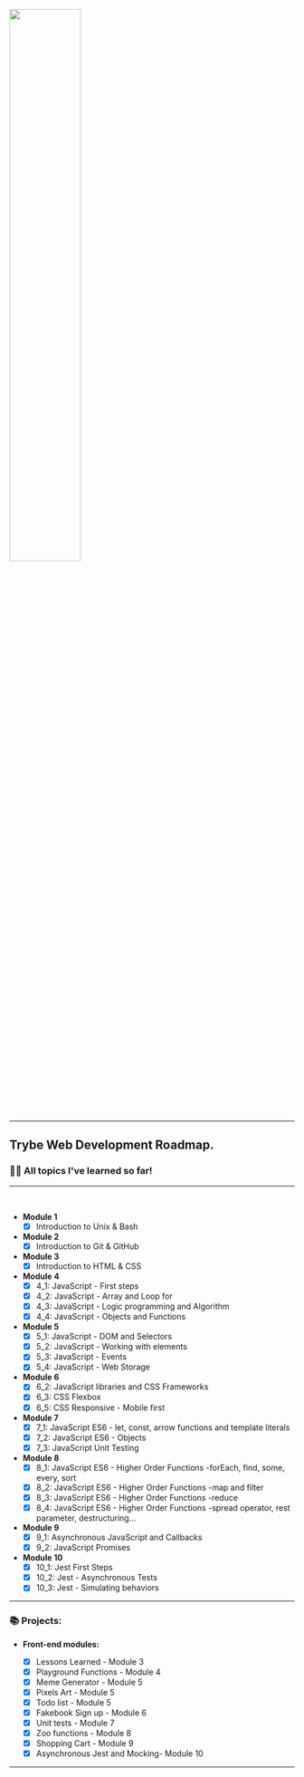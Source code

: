 <a href="https://www.betrybe.com/"><img src="https://app.betrybe.com/assets/images/trybe-logo.png" width=50%></a>

----
## Trybe Web Development Roadmap.
### 👨‍💻 All topics I've learned so far!
----
<br>

  * __Module 1__
    - [x] Introduction to Unix & Bash

  * __Module 2__
    - [x] Introduction to Git & GitHub

  * __Module 3__
    - [x] Introduction to HTML & CSS

  * __Module 4__
    - [x] 4_1: JavaScript - First steps
    - [x] 4_2: JavaScript - Array and Loop for
    - [x] 4_3: JavaScript - Logic programming and Algorithm
    - [x] 4_4: JavaScript - Objects and Functions

 * __Module 5__
      - [x] 5_1: JavaScript - DOM and Selectors
      - [x] 5_2: JavaScript - Working with elements
      - [x] 5_3: JavaScript - Events
      - [x] 5_4: JavaScript - Web Storage
    
* __Module 6__
    - [x] 6_2: JavaScript libraries and CSS Frameworks
    - [x] 6_3: CSS Flexbox
    - [x] 6_5: CSS Responsive - Mobile first
 
* __Module 7__
    - [x] 7_1: JavaScript ES6 - let, const, arrow functions and template literals
    - [x] 7_2: JavaScript ES6 - Objects
    - [x] 7_3: JavaScript Unit Testing

* __Module 8__
    - [x] 8_1: JavaScript ES6 - Higher Order Functions -forEach, find, some, every, sort
    - [X] 8_2: JavaScript ES6 - Higher Order Functions -map and filter
    - [X] 8_3: JavaScript ES6 - Higher Order Functions -reduce
    - [X] 8_4: JavaScript ES6 - Higher Order Functions -spread operator, rest parameter, destructuring...

* __Module 9__
    - [x] 9_1: Asynchronous JavaScript and Callbacks
    - [x] 9_2: JavaScript Promises

* __Module 10__
    - [x] 10_1: Jest First Steps
    - [x] 10_2: Jest - Asynchronous Tests
    - [x] 10_3: Jest - Simulating behaviors

 ----
 ### 📚 Projects:
  * __Front-end modules:__
  
    - [x] Lessons Learned - Module 3
    - [x] Playground Functions - Module 4
    - [x] Meme Generator - Module 5
    - [x] Pixels Art - Module 5
    - [x] Todo list - Module 5
    - [x] Fakebook Sign up - Module 6
    - [x] Unit tests - Module 7
    - [x] Zoo functions - Module 8
    - [x] Shopping Cart - Module 9
    - [x] Asynchronous Jest and Mocking- Module 10
    
 ----
